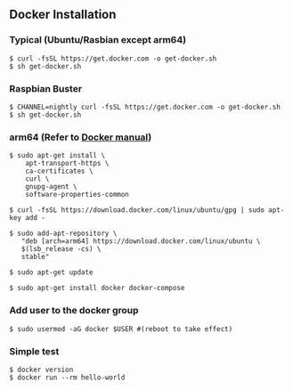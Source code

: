 ## Docker Installation
### Typical (Ubuntu/Rasbian except arm64)
```
$ curl -fsSL https://get.docker.com -o get-docker.sh
$ sh get-docker.sh
```
### Raspbian Buster
```
$ CHANNEL=nightly curl -fsSL https://get.docker.com -o get-docker.sh
$ sh get-docker.sh
```

### arm64 (Refer to [Docker manual](https://docs.docker.com/install/linux/docker-ce/ubuntu/))
```
$ sudo apt-get install \
    apt-transport-https \
    ca-certificates \
    curl \
    gnupg-agent \
    software-properties-common

$ curl -fsSL https://download.docker.com/linux/ubuntu/gpg | sudo apt-key add -

$ sudo add-apt-repository \
   "deb [arch=arm64] https://download.docker.com/linux/ubuntu \
   $(lsb_release -cs) \
   stable"
   
$ sudo apt-get update

$ sudo apt-get install docker docker-compose 
```

### Add user to the docker group 
```
$ sudo usermod -aG docker $USER #(reboot to take effect)
```

### Simple test
```
$ docker version
$ docker run --rm hello-world
```

